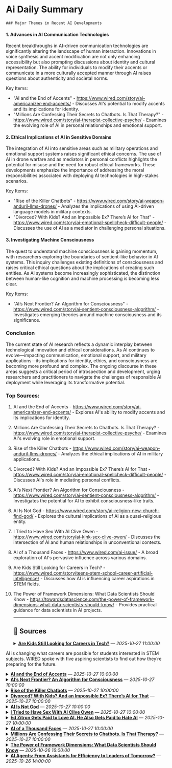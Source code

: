 # Ai Daily Summary

    ### Major Themes in Recent AI Developments

#### 1. Advances in AI Communication Technologies
Recent breakthroughs in AI-driven communication technologies are significantly altering the landscape of human interaction. Innovations in voice synthesis and accent modification are not only enhancing accessibility but also prompting discussions about identity and cultural representation. The ability for individuals to modify their accents or communicate in a more culturally accepted manner through AI raises questions about authenticity and societal norms.

Key Items:
- "AI and the End of Accents" - https://www.wired.com/story/ai-americanizer-end-accents/ - Discusses AI's potential to modify accents and its implications for identity.
- "Millions Are Confessing Their Secrets to Chatbots. Is That Therapy?" - https://www.wired.com/story/ai-therapist-collective-psyche/ - Examines the evolving role of AI in personal relationships and emotional support.

#### 2. Ethical Implications of AI in Sensitive Domains
The integration of AI into sensitive areas such as military operations and emotional support systems raises significant ethical concerns. The use of AI in drone warfare and as mediators in personal conflicts highlights the potential for misuse and the need for robust ethical frameworks. These developments emphasize the importance of addressing the moral responsibilities associated with deploying AI technologies in high-stakes scenarios.

Key Items:
- "Rise of the Killer Chatbots" - https://www.wired.com/story/ai-weapon-anduril-llms-drones/ - Analyzes the implications of using AI-driven language models in military contexts.
- "Divorced? With Kids? And an Impossible Ex? There’s AI for That" - https://www.wired.com/story/ai-emotional-spellcheck-difficult-people/ - Discusses the use of AI as a mediator in challenging personal situations.

#### 3. Investigating Machine Consciousness
The quest to understand machine consciousness is gaining momentum, with researchers exploring the boundaries of sentient-like behavior in AI systems. This inquiry challenges existing definitions of consciousness and raises critical ethical questions about the implications of creating such entities. As AI systems become increasingly sophisticated, the distinction between human-like cognition and machine processing is becoming less clear.

Key Items:
- "AI’s Next Frontier? An Algorithm for Consciousness" - https://www.wired.com/story/ai-sentient-consciousness-algorithm/ - Investigates emerging theories around machine consciousness and its significance.

### Conclusion
The current state of AI research reflects a dynamic interplay between technological innovation and ethical considerations. As AI continues to evolve—impacting communication, emotional support, and military applications—its implications for identity, ethics, and consciousness are becoming more profound and complex. The ongoing discourse in these areas suggests a critical period of introspection and development, urging researchers and practitioners to navigate the challenges of responsible AI deployment while leveraging its transformative potential.

### Top Sources:
1. AI and the End of Accents - https://www.wired.com/story/ai-americanizer-end-accents/ - Explores AI's ability to modify accents and its implications for identity.
2. Millions Are Confessing Their Secrets to Chatbots. Is That Therapy? - https://www.wired.com/story/ai-therapist-collective-psyche/ - Examines AI's evolving role in emotional support.
3. Rise of the Killer Chatbots - https://www.wired.com/story/ai-weapon-anduril-llms-drones/ - Analyzes the ethical implications of AI in military applications.
4. Divorced? With Kids? And an Impossible Ex? There’s AI for That - https://www.wired.com/story/ai-emotional-spellcheck-difficult-people/ - Discusses AI's role in mediating personal conflicts.
5. AI’s Next Frontier? An Algorithm for Consciousness - https://www.wired.com/story/ai-sentient-consciousness-algorithm/ - Investigates the potential for AI to exhibit consciousness-like traits.
6. AI Is Not God - https://www.wired.com/story/ai-religion-new-church-find-god/ - Explores the cultural implications of AI as a quasi-religious entity.
7. I Tried to Have Sex With AI Clive Owen - https://www.wired.com/story/ai-kink-sex-clive-owen/ - Discusses the intersection of AI and human relationships in unconventional contexts.
8. AI of a Thousand Faces - https://www.wired.com/ai-issue/ - A broad exploration of AI's pervasive influence across various domains.
9. Are Kids Still Looking for Careers in Tech? - https://www.wired.com/story/teens-stem-school-career-artificial-intelligence/ - Discusses how AI is influencing career aspirations in STEM fields.
10. The Power of Framework Dimensions: What Data Scientists Should Know - https://towardsdatascience.com/the-power-of-framework-dimensions-what-data-scientists-should-know/ - Provides practical guidance for data scientists in AI projects.
                
    ---
                
    ## 📰 Sources
    <details><summary><strong><a href='https://www.wired.com/story/teens-stem-school-career-artificial-intelligence/' target='_blank'>Are Kids Still Looking for Careers in Tech?</a></strong> — <em>2025-10-27 11:00:00</em></summary>

AI is changing what careers are possible for students interested in STEM subjects. WIRED spoke with five aspiring scientists to find out how they’re preparing for the future.

</details>

<details><summary><strong><a href='https://www.wired.com/story/ai-americanizer-end-accents/' target='_blank'>AI and the End of Accents</a></strong> — <em>2025-10-27 10:00:00</em></summary>

I sound Korean—because I am Korean. Can AI make me sound American?

</details>

<details><summary><strong><a href='https://www.wired.com/story/ai-sentient-consciousness-algorithm/' target='_blank'>AI’s Next Frontier? An Algorithm for Consciousness</a></strong> — <em>2025-10-27 10:00:00</em></summary>

Some of the world’s most interesting thinkers about thinking think they might’ve cracked machine sentience. And I think they might be onto something.

</details>

<details><summary><strong><a href='https://www.wired.com/story/ai-weapon-anduril-llms-drones/' target='_blank'>Rise of the Killer Chatbots</a></strong> — <em>2025-10-27 10:00:00</em></summary>

On an airstrip somewhere in Texas, a swarm of killer jets approaches—controlled by, of all things, a large language model.

</details>

<details><summary><strong><a href='https://www.wired.com/story/ai-emotional-spellcheck-difficult-people/' target='_blank'>Divorced? With Kids? And an Impossible Ex? There’s AI for That</a></strong> — <em>2025-10-27 10:00:00</em></summary>

They didn’t want to put their children in the middle—so they put a machine there instead.

</details>

<details><summary><strong><a href='https://www.wired.com/story/ai-religion-new-church-find-god/' target='_blank'>AI Is Not God</a></strong> — <em>2025-10-27 10:00:00</em></summary>

In recent times, there have been two techno-religious awakenings. Here comes the third?

</details>

<details><summary><strong><a href='https://www.wired.com/story/ai-kink-sex-clive-owen/' target='_blank'>I Tried to Have Sex With AI Clive Owen</a></strong> — <em>2025-10-27 10:00:00</em></summary>

And when that didn’t work, I did have sex with AI Pedro Pascal.

</details>

<details><summary><strong><a href='https://www.wired.com/story/ai-pr-ed-zitron-profile/' target='_blank'>Ed Zitron Gets Paid to Love AI. He Also Gets Paid to Hate AI</a></strong> — <em>2025-10-27 10:00:00</em></summary>

He’s one of the loudest voices of the AI haters—even as he does PR for AI companies. Either way, Ed Zitron has your attention.

</details>

<details><summary><strong><a href='https://www.wired.com/ai-issue/' target='_blank'>AI of a Thousand Faces</a></strong> — <em>2025-10-27 10:00:00</em></summary>

What happens now that AI is everywhere and in everything? WIRED can’t tell the future, but we can try to make sense of it. Behold: 17 readings from the furthest reaches of the AI age.

</details>

<details><summary><strong><a href='https://www.wired.com/story/ai-therapist-collective-psyche/' target='_blank'>Millions Are Confessing Their Secrets to Chatbots. Is That Therapy?</a></strong> — <em>2025-10-27 10:00:00</em></summary>

This is the story of two people—and their ChatGPT companions—trying to improve their lives through AI. These relationships, it is clear, are changing us.

</details>

<details><summary><strong><a href='https://towardsdatascience.com/the-power-of-framework-dimensions-what-data-scientists-should-know/' target='_blank'>The Power of Framework Dimensions: What Data Scientists Should Know</a></strong> — <em>2025-10-26 16:00:00</em></summary>

Practical guidance and a case study
The post The Power of Framework Dimensions: What Data Scientists Should Know appeared first on Towards Data Science.

</details>

<details><summary><strong><a href='https://towardsdatascience.com/ai-agents-from-assistants-for-efficiency-to-leaders-of-tomorrow/' target='_blank'>AI Agents: From Assistants for Efficiency to Leaders of Tomorrow?</a></strong> — <em>2025-10-26 14:00:00</em></summary>

How artificial intelligence is evolving from "simple" assistants to potential architect of our future-even CEOs and governors
The post AI Agents: From Assistants for Efficiency to Leaders of Tomorrow? appeared first on Towards Data Science.

</details>

